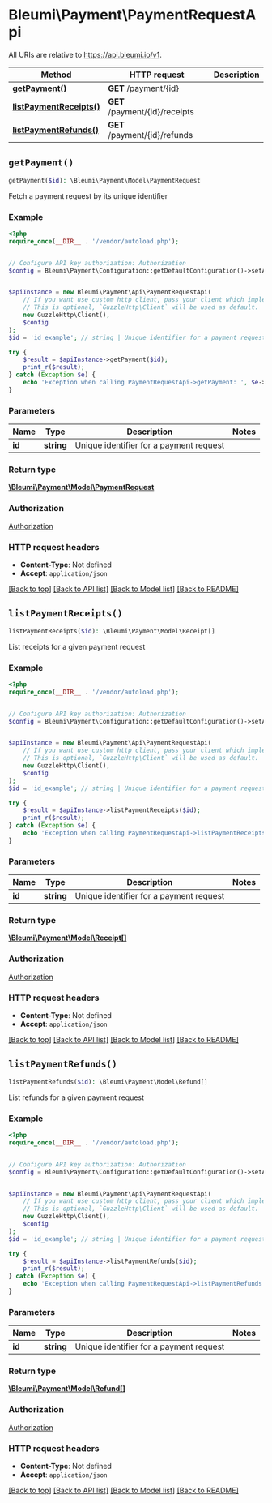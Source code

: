 # Bleumi\Payment\PaymentRequestApi

All URIs are relative to https://api.bleumi.io/v1.

Method | HTTP request | Description
------------- | ------------- | -------------
[**getPayment()**](PaymentRequestApi.md#getPayment) | **GET** /payment/{id} | 
[**listPaymentReceipts()**](PaymentRequestApi.md#listPaymentReceipts) | **GET** /payment/{id}/receipts | 
[**listPaymentRefunds()**](PaymentRequestApi.md#listPaymentRefunds) | **GET** /payment/{id}/refunds | 


## `getPayment()`

```php
getPayment($id): \Bleumi\Payment\Model\PaymentRequest
```



Fetch a payment request by its unique identifier

### Example

```php
<?php
require_once(__DIR__ . '/vendor/autoload.php');


// Configure API key authorization: Authorization
$config = Bleumi\Payment\Configuration::getDefaultConfiguration()->setApiKey('X-Api-Key', 'YOUR_API_KEY');


$apiInstance = new Bleumi\Payment\Api\PaymentRequestApi(
    // If you want use custom http client, pass your client which implements `GuzzleHttp\ClientInterface`.
    // This is optional, `GuzzleHttp\Client` will be used as default.
    new GuzzleHttp\Client(),
    $config
);
$id = 'id_example'; // string | Unique identifier for a payment request

try {
    $result = $apiInstance->getPayment($id);
    print_r($result);
} catch (Exception $e) {
    echo 'Exception when calling PaymentRequestApi->getPayment: ', $e->getMessage(), PHP_EOL;
}
```

### Parameters

Name | Type | Description  | Notes
------------- | ------------- | ------------- | -------------
 **id** | **string**| Unique identifier for a payment request |

### Return type

[**\Bleumi\Payment\Model\PaymentRequest**](../Model/PaymentRequest.md)

### Authorization

[Authorization](../../README.md#Authorization)

### HTTP request headers

- **Content-Type**: Not defined
- **Accept**: `application/json`

[[Back to top]](#) [[Back to API list]](../../README.md#endpoints)
[[Back to Model list]](../../README.md#models)
[[Back to README]](../../README.md)

## `listPaymentReceipts()`

```php
listPaymentReceipts($id): \Bleumi\Payment\Model\Receipt[]
```



List receipts for a given payment request

### Example

```php
<?php
require_once(__DIR__ . '/vendor/autoload.php');


// Configure API key authorization: Authorization
$config = Bleumi\Payment\Configuration::getDefaultConfiguration()->setApiKey('X-Api-Key', 'YOUR_API_KEY');


$apiInstance = new Bleumi\Payment\Api\PaymentRequestApi(
    // If you want use custom http client, pass your client which implements `GuzzleHttp\ClientInterface`.
    // This is optional, `GuzzleHttp\Client` will be used as default.
    new GuzzleHttp\Client(),
    $config
);
$id = 'id_example'; // string | Unique identifier for a payment request

try {
    $result = $apiInstance->listPaymentReceipts($id);
    print_r($result);
} catch (Exception $e) {
    echo 'Exception when calling PaymentRequestApi->listPaymentReceipts: ', $e->getMessage(), PHP_EOL;
}
```

### Parameters

Name | Type | Description  | Notes
------------- | ------------- | ------------- | -------------
 **id** | **string**| Unique identifier for a payment request |

### Return type

[**\Bleumi\Payment\Model\Receipt[]**](../Model/Receipt.md)

### Authorization

[Authorization](../../README.md#Authorization)

### HTTP request headers

- **Content-Type**: Not defined
- **Accept**: `application/json`

[[Back to top]](#) [[Back to API list]](../../README.md#endpoints)
[[Back to Model list]](../../README.md#models)
[[Back to README]](../../README.md)

## `listPaymentRefunds()`

```php
listPaymentRefunds($id): \Bleumi\Payment\Model\Refund[]
```



List refunds for a given payment request

### Example

```php
<?php
require_once(__DIR__ . '/vendor/autoload.php');


// Configure API key authorization: Authorization
$config = Bleumi\Payment\Configuration::getDefaultConfiguration()->setApiKey('X-Api-Key', 'YOUR_API_KEY');


$apiInstance = new Bleumi\Payment\Api\PaymentRequestApi(
    // If you want use custom http client, pass your client which implements `GuzzleHttp\ClientInterface`.
    // This is optional, `GuzzleHttp\Client` will be used as default.
    new GuzzleHttp\Client(),
    $config
);
$id = 'id_example'; // string | Unique identifier for a payment request

try {
    $result = $apiInstance->listPaymentRefunds($id);
    print_r($result);
} catch (Exception $e) {
    echo 'Exception when calling PaymentRequestApi->listPaymentRefunds: ', $e->getMessage(), PHP_EOL;
}
```

### Parameters

Name | Type | Description  | Notes
------------- | ------------- | ------------- | -------------
 **id** | **string**| Unique identifier for a payment request |

### Return type

[**\Bleumi\Payment\Model\Refund[]**](../Model/Refund.md)

### Authorization

[Authorization](../../README.md#Authorization)

### HTTP request headers

- **Content-Type**: Not defined
- **Accept**: `application/json`

[[Back to top]](#) [[Back to API list]](../../README.md#endpoints)
[[Back to Model list]](../../README.md#models)
[[Back to README]](../../README.md)
